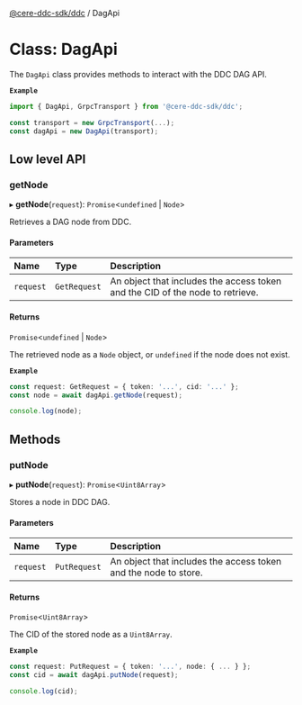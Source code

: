 [@cere-ddc-sdk/ddc](../README.md) / DagApi

# Class: DagApi

The `DagApi` class provides methods to interact with the DDC DAG API.

**`Example`**

```typescript
import { DagApi, GrpcTransport } from '@cere-ddc-sdk/ddc';

const transport = new GrpcTransport(...);
const dagApi = new DagApi(transport);
```

## Low level API

### getNode

▸ **getNode**(`request`): `Promise`\<`undefined` \| `Node`\>

Retrieves a DAG node from DDC.

#### Parameters

| Name | Type | Description |
| :------ | :------ | :------ |
| `request` | `GetRequest` | An object that includes the access token and the CID of the node to retrieve. |

#### Returns

`Promise`\<`undefined` \| `Node`\>

The retrieved node as a `Node` object, or `undefined` if the node does not exist.

**`Example`**

```typescript
const request: GetRequest = { token: '...', cid: '...' };
const node = await dagApi.getNode(request);

console.log(node);
```

## Methods

### putNode

▸ **putNode**(`request`): `Promise`\<`Uint8Array`\>

Stores a node in DDC DAG.

#### Parameters

| Name | Type | Description |
| :------ | :------ | :------ |
| `request` | `PutRequest` | An object that includes the access token and the node to store. |

#### Returns

`Promise`\<`Uint8Array`\>

The CID of the stored node as a `Uint8Array`.

**`Example`**

```typescript
const request: PutRequest = { token: '...', node: { ... } };
const cid = await dagApi.putNode(request);

console.log(cid);
```
